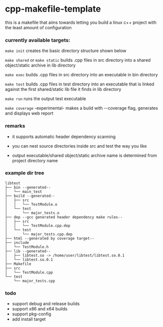 # cpp-makefile-template
this is a makefile that aims towards letting you build a linux c++ project with the least amount of configuration

### currently available targets:

`make init`
creates the basic directory structure shown below

`make shared` or `make static`
builds .cpp files in src directory into a shared object/static archive in lib directory

`make exec`
builds .cpp files in src directory into an executable in bin directory

`make test`
builds .cpp files in test directory into an executable that is linked against the first shared/static lib file it finds in lib directory 

`make run`
runs the output test executable

`make coverage`
-experimental- makes a build with --coverage flag, generates and displays web report

### remarks

- it supports automatic header dependency scanning

- you can nest source directories inside src and test the way you like

- output executable/shared object/static archive name is determined from project directory name

### example dir tree
```
libtest
├── bin --generated--
│   └── main_test
├── build --generated--
│   ├── src
│   │   └── TestModule.o
│   └── test
│       └── major_tests.o
├── dep --gcc generated header dependency make rules--
│   ├── src
│   │   └── TestModule.cpp.dep
│   └── test
│       └── major_tests.cpp.dep
├── html --generated by coverage target--
├── include
│   └── TestModule.h
├── lib --generated--
│   ├── libtest.so -> /home/user/libtest/libtest.so.0.1
│   └── libtest.so.0.1
├── Makefile
├── src
│   └── TestModule.cpp
└── test
    └── major_tests.cpp
```

### todo

- support debug and release builds
- support x86 and x64 builds
- support pkg-config
- add install target
